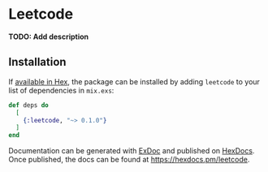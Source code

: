 # Leetcode

**TODO: Add description**

## Installation

If [available in Hex](https://hex.pm/docs/publish), the package can be installed
by adding `leetcode` to your list of dependencies in `mix.exs`:

```elixir
def deps do
  [
    {:leetcode, "~> 0.1.0"}
  ]
end
```

Documentation can be generated with [ExDoc](https://github.com/elixir-lang/ex_doc)
and published on [HexDocs](https://hexdocs.pm). Once published, the docs can
be found at <https://hexdocs.pm/leetcode>.

